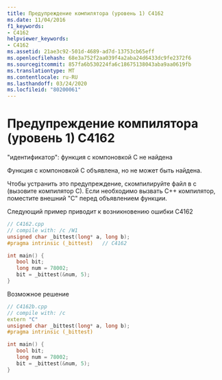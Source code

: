 ```yaml
---
title: Предупреждение компилятора (уровень 1) C4162
ms.date: 11/04/2016
f1_keywords:
- C4162
helpviewer_keywords:
- C4162
ms.assetid: 21ae3c92-501d-4689-ad7d-13753cb65eff
ms.openlocfilehash: 68e3a752f2aa039f4a2aba24d6433dc9fe2372f6
ms.sourcegitcommit: 857fa6b530224fa6c18675138043aba9aa0619fb
ms.translationtype: MT
ms.contentlocale: ru-RU
ms.lasthandoff: 03/24/2020
ms.locfileid: "80200061"
---
```

# <a name="compiler-warning-level-1-c4162"></a>Предупреждение компилятора (уровень 1) C4162

"идентификатор": функция с компоновкой C не найдена

Функция с компоновкой C объявлена, но не может быть найдена.

Чтобы устранить это предупреждение, скомпилируйте файл в c (вызовите компилятор C).  Если необходимо вызвать C++ компилятор, поместите внешний "C" перед объявлением функции.

Следующий пример приводит к возникновению ошибки C4162

```cpp
// C4162.cpp
// compile with: /c /W1
unsigned char _bittest(long* a, long b);
#pragma intrinsic (_bittest)   // C4162

int main() {
   bool bit;
   long num = 78002;
   bit = _bittest(&num, 5);
}
```

Возможное решение

```cpp
// C4162b.cpp
// compile with: /c
extern "C"
unsigned char _bittest(long* a, long b);
#pragma intrinsic (_bittest)

int main() {
   bool bit;
   long num = 78002;
   bit = _bittest(&num, 5);
}
```
